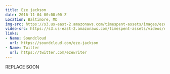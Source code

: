 ```yaml
---
title: Eze jackson
date: 2016-11-04 00:00:00 Z
Location: Baltimore, MD
img-src: https://s3.us-east-2.amazonaws.com/timespent-assets/images/eze-jackson.png
video-src: https://s3.us-east-2.amazonaws.com/timespent-assets/videos/eze-jackson.mp4
links:
- Name: Soundcloud
  url: https://soundcloud.com/eze-jackson
- Name: Twitter
  url: https://twitter.com/ezewriter
---
```


REPLACE SOON
